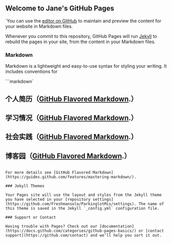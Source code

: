## Welcome to Jane's GitHub Pages

`You can use the [editor on GitHub](https://github.com/Freshmansolo/Freshmansolo.git.com/edit/master/README.md) to maintain and preview the content for your website in Markdown files.

Whenever you commit to this repository, GitHub Pages will run [Jekyll](https://jekyllrb.com/) to rebuild the pages in your site, from the content in your Markdown files.

### Markdown

Markdown is a lightweight and easy-to-use syntax for styling your writing. It includes conventions for

```markdown`

## 个人简历（[GitHub Flavored Markdown](https://guides.github.com/features/mastering-markdown/).）
## 学习情况（[GitHub Flavored Markdown](https://guides.github.com/features/mastering-markdown/).）
## 社会实践（[GitHub Flavored Markdown](https://guides.github.com/features/mastering-markdown/).）
## 博客园（[GitHub Flavored Markdown](https://guides.github.com/features/mastering-markdown/).）
```

For more details see [GitHub Flavored Markdown](https://guides.github.com/features/mastering-markdown/).

### Jekyll Themes

Your Pages site will use the layout and styles from the Jekyll theme you have selected in your [repository settings](https://github.com/Freshmansolo/ParkinglotMis/settings). The name of this theme is saved in the Jekyll `_config.yml` configuration file.

### Support or Contact

Having trouble with Pages? Check out our [documentation](https://docs.github.com/categories/github-pages-basics/) or [contact support](https://github.com/contact) and we’ll help you sort it out.
